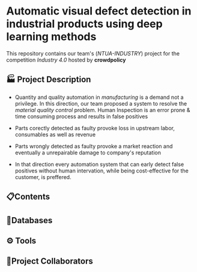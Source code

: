 # Automatic visual defect detection in industrial products using deep learning methods
This repository contains our team's (*NTUA-INDUSTRY*) project for the competition *Industry 4.0* hosted by **crowdpolicy**

## 🏭 Project Description

 * Quantity and quality automation in *manufacturing* is a demand not a privilege. In this direction, our team proposed a system to resolve the *material quality control* problem. Human Inspection is an error prone \& time consuming process and results in false positives
  * Parts corectly detected as faulty provoke loss in upstream labor, consumables as well as revenue
  * Parts wrongly detected as faulty provoke a market reaction and eventually a unrepairable damage to company's reputation 

* In that direction every automation system that can early detect false positives without human intervation, while being cost-effective for the customer, is preffered.


## 📋Contents
## 📙Databases

## ⚙️ Tools

## 👱Project Collaborators
